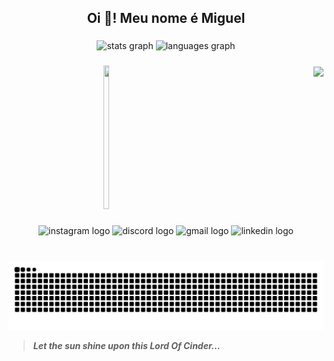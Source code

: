 <h2 align="center">Oi 👋! Meu nome é Miguel</h2>

###

<div align="center">
  <img src="https://github-readme-stats.vercel.app/api?username=MiguelOlivieira&hide_title=false&hide_rank=false&show_icons=true&include_all_commits=true&count_private=true&disable_animations=false&theme=transparent&locale=en&hide_border=false" height="150" alt="stats graph"  />
  <img src="https://github-readme-stats.vercel.app/api/top-langs?username=MiguelOlivieira&locale=en&hide_title=false&layout=compact&card_width=320&langs_count=5&theme=midnight-purple&hide_border=false" height="150" alt="languages graph"  />
</div>

###
<div style="display: flex; align-items: center; justify-content: space-between;">
  &nbsp
  
  <a href="https://github.com/ashutosh00710/github-readme-activity-graph">
    <img src="https://github-readme-activity-graph.vercel.app/graph?username=Miguelolivieira&bg_color=000000&color=928f9e&line=280df8&point=1344d8&area=true&hide_border=true" width="65%" height="230px"/>
  </a>
  &nbsp
  &nbsp
  &nbsp
  <img src="https://media0.giphy.com/media/v1.Y2lkPTc5MGI3NjExMHh3eDl4bGlpMGRld2l2M25yMnU5Z2dtNWlscHJpOTNta3E1Z3NzYiZlcD12MV9pbnRlcm5hbF9naWZfYnlfaWQmY3Q9Zw/o9c3QvHJXjiI74BTmc/giphy.gif" height="230px";/>
</div>

###

###

<div align="center">

  <img src="https://img.shields.io/static/v1?message=Instagram&logo=instagram&label=&color=E4405F&logoColor=white&labelColor=&style=for-the-badge" height="35" alt="instagram logo"  />
  <img src="https://img.shields.io/static/v1?message=Discord&logo=discord&label=&color=7289DA&logoColor=white&labelColor=&style=for-the-badge" height="35" alt="discord logo"  />
  <img src="https://img.shields.io/static/v1?message=Gmail&logo=gmail&label=&color=D14836&logoColor=white&labelColor=&style=for-the-badge" height="35" alt="gmail logo"  />
  <img src="https://img.shields.io/static/v1?message=LinkedIn&logo=linkedin&label=&color=0077B5&logoColor=white&labelColor=&style=for-the-badge" height="35" alt="linkedin logo"  />


###

<br clear="both">

<img src = "https://raw.githubusercontent.com/MiguelOlivieira/MiguelOlivieira/output/snake.svg" alt = "Snake Animation"/>
</div>

> **_Let the sun shine upon this Lord Of Cinder..._** 
